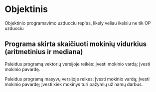 # Objektinis
Objektinio programavimo uzduociu rep'as, likely veliau ikelsiu ne tik OP uzduociu

## Programa skirta skaičiuoti mokinių vidurkius (aritmetinius ir mediana)
Paleidus programą vektorių versijoje reikės:
Įvesti mokinio vardą;
Įvesti mokinio pavardę.

Paleidus programą masyvų versijoje reikės:
Įvesti mokinio vardą;
Įvesti mokinio pavardę;
Įvesti kiek mokinys turi pažymių už namų darbus.
